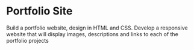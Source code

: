 # Portfolio Site
Build a portfolio website, design in HTML and CSS.
Develop a responsive website that will display images, descriptions and links to each of the portfolio projects
